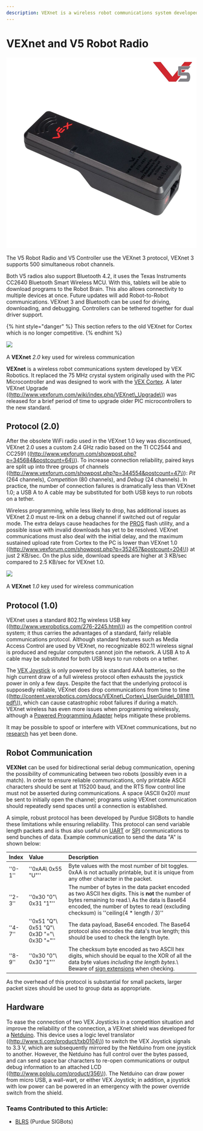 ```yaml
---
description: VEXnet is a wireless robot communications system developed by VEX Robotics.
---
```


# VEXnet and V5 Robot Radio

![A V5 Robot Radio](../../../.gitbook/assets/radio.jpg)

The V5 Robot Radio and V5 Controller use the VEXnet 3 protocol, VEXnet 3 supports 500 simultaneous robot channels.

Both V5 radios also support Bluetooth 4.2, it uses the Texas Instruments CC2640 Bluetooth Smart Wireless MCU. With this, tablets will be able to download programs to the Robot Brain. This also allows connectivity to multiple devices at once. Future updates will add Robot-to-Robot communications. VEXnet 3 and Bluetooth can be used for driving, downloading, and debugging. Controllers can be tethered together for dual driver support.

{% hint style="danger" %}
This section refers to the old VEXnet for Cortex which is no longer competitive.
{% endhint %}

[![](https://phabricator.purduesigbots.com/file/data/v3dol2mj34s5grglzgew/PHID-FILE-k6rtpdbjlubu45yj7i2s/vexnet_key_2.jpg)](https://phabricator.purduesigbots.com/file/data/v3dol2mj34s5grglzgew/PHID-FILE-k6rtpdbjlubu45yj7i2s/vexnet_key_2.jpg)

A **VEXnet** _2.0_ key used for wireless communication

**VEXnet** is a wireless robot communications system developed by VEX Robotics. It replaced the 75 MHz crystal system originally used with the PIC Microcontroller and was designed to work with the [VEX Cortex](/w/wiki/ee/cortex/). A later VEXnet Upgrade \(\([http://www.vexforum.com/wiki/index.php/VEXnet\_Upgrade\)](http://www.vexforum.com/wiki/index.php/VEXnet_Upgrade%29)\) was released for a brief period of time to upgrade older PIC microcontrollers to the new standard.

## Protocol \(2.0\)

After the obsolete WiFi radio used in the VEXnet 1.0 key was discontinued, VEXnet 2.0 uses a custom 2.4 GHz radio based on the TI CC2544 and CC2591 \(\([http://www.vexforum.com/showpost.php?p=345684&postcount=64\)](http://www.vexforum.com/showpost.php?p=345684&postcount=64%29)\). To increase connection reliability, paired keys are split up into three groups of channels \(\([http://www.vexforum.com/showpost.php?p=344554&postcount=47\)](http://www.vexforum.com/showpost.php?p=344554&postcount=47%29)\): _Pit_ \(264 channels\), _Competition_ \(80 channels\), and _Debug_ \(24 channels\). In practice, the number of connection failures is dramatically less than VEXnet 1.0; a USB A to A cable may be substituted for both USB keys to run robots on a tether.

Wireless programming, while less likely to drop, has additional issues as VEXnet 2.0 must re-link on a debug channel if switched out of regular mode. The extra delays cause headaches for the [PROS](/w/wiki/cs/pros/) flash utility, and a possible issue with invalid downloads has yet to be resolved. VEXnet communications must also deal with the initial delay, and the maximum sustained upload rate from Cortex to the PC is lower than VEXnet 1.0 \(\([http://www.vexforum.com/showpost.php?p=352457&postcount=204\)](http://www.vexforum.com/showpost.php?p=352457&postcount=204%29)\) at just 2 KB/sec. On the plus side, download speeds are higher at 3 KB/sec compared to 2.5 KB/sec for VEXnet 1.0.

[![](https://phabricator.purduesigbots.com/file/data/ijnasmlsc4kseipfckzr/PHID-FILE-fsqnjb7wnrmc4nveyetf/preview-vexnet_key.jpg)](https://phabricator.purduesigbots.com/file/data/jgfkwoabg2z5o34zfcwx/PHID-FILE-2l2oiu2r7txjr77ehswb/vexnet_key.jpg)

A **VEXnet** _1.0_ key used for wireless communication

## Protocol \(1.0\)

VEXnet uses a standard 802.11g wireless USB key \(\([http://www.vexrobotics.com/276-2245.html\)](http://www.vexrobotics.com/276-2245.html%29)\) as the competition control system; it thus carries the advantages of a standard, fairly reliable communications protocol. Although standard features such as Media Access Control are used by VEXnet, no recognizable 802.11 wireless signal is produced and regular computers cannot join the network. A USB A to A cable may be substituted for both USB keys to run robots on a tether.

The [VEX Joystick](/w/wiki/ee/joystick/) is only powered by six standard AAA batteries, so the high current draw of a full wireless protocol often exhausts the joystick power in only a few days. Despite the fact that the underlying protocol is supposedly reliable, VEXnet does drop communications from time to time \(\([http://content.vexrobotics.com/docs/VEXnet\_Cortex\_UserGuide\_081811.pdf\)](http://content.vexrobotics.com/docs/VEXnet_Cortex_UserGuide_081811.pdf%29)\), which can cause catastrophic robot failures if during a match. VEXnet wireless has even more issues when programming wirelessly, although a [Powered Programming Adapter](/w/wiki/ee/powered_programming_adapter/) helps mitigate these problems.

It may be possible to spoof or interfere with VEXnet communications, but no [research](/w/wiki/cs/behind_the_scenes/) has yet been done.

## Robot Communication

**VEXNet** can be used for bidirectional serial debug communication, opening the possibility of communicating between two robots \(possibly even in a match\). In order to ensure reliable communications, only printable ASCII characters should be sent at 115200 baud, and the RTS flow control line must not be asserted during communications. A space \(ASCII 0x20\) _must_ be sent to initially open the channel; programs using VEXnet communication should repeatedly send spaces until a connection is established.

A simple, robust protocol has been developed by Purdue SIGBots to handle these limitations while ensuring reliability. This protocol can send variable length packets and is thus also useful on [UART](/w/wiki/ee/uart/) or [SPI](/w/wiki/ee/spi/) communications to send bunches of data. Example communication to send the data "A" is shown below:

| Index | Value | Description |
| :--- | :--- | :--- |
| ''0-1'' | ''0xAA\ 0x55 "U"'' | Byte values with the most number of bit toggles. 0xAA is not actually printable, but it is unique from any other character in the packet. |
| ''2-3'' | ''0x30 "0"\ 0x31 "1"'' | The number of bytes in the data packet encoded as two ASCII hex digits. This is **not** the number of bytes remaining to read.\ As the data is Base64 encoded, the number of bytes to read \(excluding checksum\) is ''ceiling\(4 \* length / 3\)'' |
| ''4-7'' | ''0x51 "Q"\ 0x51 "Q"\ 0x3D "="\ 0x3D "="'' | The data payload, Base64 encoded. The Base64 protocol also encodes the data's true length; this should be used to check the length byte. |
| ''8-9'' | ''0x30 "0"\ 0x30 "1"'' | The checksum byte encoded as two ASCII hex digits, which should be equal to the XOR of all the data byte values _including the length bytes_.\ Beware of [sign extensions](/w/wiki/cs/sign_extension/) when checking. |

As the overhead of this protocol is substantial for small packets, larger packet sizes should be used to group data as appropriate.

## Hardware

To ease the connection of two VEX Joysticks in a competition situation and improve the reliability of the connection, a VEXnet shield was developed for a [Netduino](/w/wiki/ee/netduino/). This device uses a logic level translator \(\([http://www.ti.com/product/txb0104\)](http://www.ti.com/product/txb0104%29)\) to switch the VEX Joystick signals to 3.3 V, which are subsequently mirrored by the Netduino from one joystick to another. However, the Netduino has full control over the bytes passed, and can send space bar characters to re-open communications or output debug information to an attached LCD \(\([http://www.pololu.com/product/356\)](http://www.pololu.com/product/356%29)\). The Netduino can draw power from micro USB, a wall-wart, or either VEX Joystick; in addition, a joystick with low power can be powered in an emergency with the power override switch from the shield.

### Teams Contributed to this Article:

* [BLRS](https://purduesigbots.com/) \(Purdue SIGBots\)

